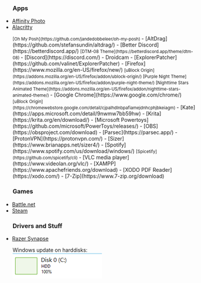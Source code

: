 
### Apps
- [Affinity Photo](https://affinity.serif.com/en-us/photo/)
- [Alacritty](https://github.com/alacritty/alacritty)
<small>
[Oh My Posh](https://github.com/jandedobbeleer/oh-my-posh)
</small>
- [AltDrag](https://github.com/stefansundin/altdrag/)
- [Better Discord](https://betterdiscord.app/)
<small>
[DTM-08 Theme](https://betterdiscord.app/theme/dtm-08)
</small>
- [Discord](https://discord.com/)
- Droidcam
- [ExplorerPatcher](https://github.com/valinet/ExplorerPatcher)
- [Firefox](https://www.mozilla.org/en-US/firefox/new/)
<small>
[uBlock Origin](https://addons.mozilla.org/en-US/firefox/addon/ublock-origin/)
[Purple Night Theme](https://addons.mozilla.org/en-US/firefox/addon/purple-night-theme/)
[Nighttime Stars Animated Theme](https://addons.mozilla.org/en-US/firefox/addon/nighttime-stars-animated-theme/)
</small>
- [Google Chrome](https://www.google.com/chrome/)
<small>
[uBlock Origin](https://chromewebstore.google.com/detail/cjpalhdlnbpafiamejdnhcphjbkeiagm)
</small>
- [Kate](https://apps.microsoft.com/detail/9nwmw7bb59hw)
- [Krita](https://krita.org/en/download/)
- [Microsoft Powertoys](https://github.com/microsoft/PowerToys/releases/)
- [OBS](https://obsproject.com/download)
- [Parsec](https://parsec.app/)
- [ProtonVPN](https://protonvpn.com/)
- [Sizer](https://www.brianapps.net/sizer4/)
- [Spotify](https://www.spotify.com/us/download/windows/)
<small>
[Spicetify](https://github.com/spicetify/cli)
</small>
- [VLC media player](https://www.videolan.org/vlc/)
- [XAMPP](https://www.apachefriends.org/download)
- [XODO PDF Reader](https://xodo.com/)
- [7-Zip](https://www.7-zip.org/download)

### Games
- [Battle.net](https://download.battle.net/en-us/desktop)  
- [Steam](https://store.steampowered.com/about/)  

### Drivers and Stuff
- [Razer Synapse](https://www.razer.com/synapse-3)  

Windows update on harddisks:  
![](./meta/windows_update.PNG)  

<style>
    small *{
        font-size: 10px;
        height: 10px;
    } 
    li{
        margin: 0px;
        padding: 0px;
        margin-left: -25px;
    }
</style>
  
